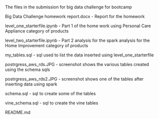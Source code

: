 The files in the submission for big data challenge for bootcamp



Big Data Challenge homework report.docx         - Report for the homework

level_one_starterfile.ipynb                     - Part 1 of the home work using Personal Care Appliance category of products

level_two_starterfile.ipynb                     - Part 2 analysis for the spark analysis for the Home Improvement category of products

my_tables.sql                                   - sql used to list the data inserted using level_one_starterfile

postrgress_aws_rds.JPG                          - screenshot shows the various tables created using the schema sqls

postrgress_aws_rds2.JPG                         - screenshot shows one of the tables after inserting data using spark

schema.sql                                      - sql to create some of the tables

vine_schema.sql                                 - sql to create the vine tables

README.md
